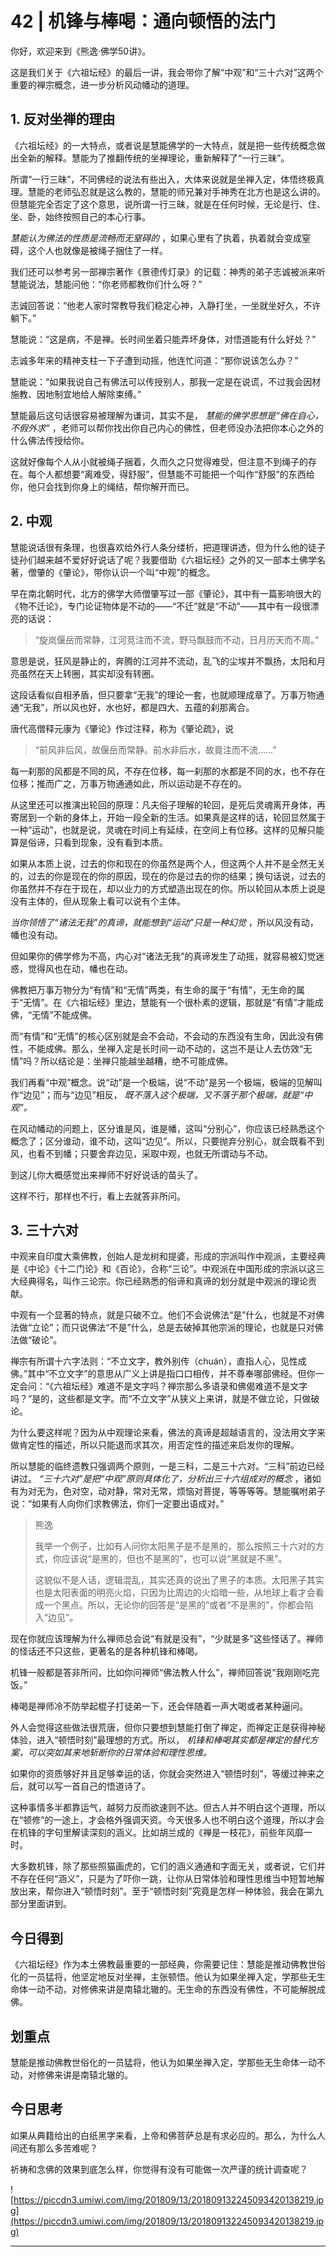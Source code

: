 # 42 | 机锋与棒喝：通向顿悟的法门

你好，欢迎来到《熊逸·佛学50讲》。

这是我们关于《六祖坛经》的最后一讲，我会带你了解“中观”和“三十六对”这两个重要的禅宗概念，进一步分析风动幡动的道理。

## 1. 反对坐禅的理由

《六祖坛经》的一大特点，或者说是慧能佛学的一大特点，就是把一些传统概念做出全新的解释。慧能为了推翻传统的坐禅理论，重新解释了“一行三昧”。

所谓“一行三昧”，不同佛经的说法有些出入，大体来说就是坐禅入定，体悟终极真理。慧能的老师弘忍就是这么教的，慧能的师兄兼对手神秀在北方也是这么讲的。但慧能完全否定了这个意思，说所谓一行三昧，就是在任何时候，无论是行、住、坐、卧，始终按照自己的本心行事。

 *慧能认为佛法的性质是流畅而无窒碍的* ，如果心里有了执着，执着就会变成窒碍，这个人也就像是被绳子捆住了一样。

我们还可以参考另一部禅宗著作《景德传灯录》的记载：神秀的弟子志诚被派来听慧能说法，慧能问他：“你老师都教你们什么呀？”

志诚回答说：“他老人家时常教导我们稳定心神，入静打坐，一坐就坐好久，不许躺下。”

慧能说：“这是病，不是禅。长时间坐着只能弄坏身体，对悟道能有什么好处？”

志诚多年来的精神支柱一下子遭到动摇，他连忙问道：“那你说该怎么办？”

慧能说：“如果我说自己有佛法可以传授别人，那我一定是在说谎，不过我会因材施教、因地制宜地给人解除束缚。”

慧能最后这句话很容易被理解为谦词，其实不是， *慧能的佛学思想是“佛在自心，不假外求”* ，老师可以帮你找出你自己内心的佛性，但老师没办法把你本心之外的什么佛法传授给你。

这就好像每个人从小就被绳子捆着，久而久之只觉得难受，但注意不到绳子的存在。每个人都想要“离难受，得舒服”，但慧能不可能把一个叫作“舒服”的东西给你，他只会找到你身上的绳结，帮你解开而已。

## 2. 中观

慧能说话很有条理，也很喜欢给外行人条分缕析，把道理讲透，但为什么他的徒子徒孙们越来越不爱好好说话了呢？我要借助《六祖坛经》之外的又一部本土佛学名著，僧肇的《肇论》，带你认识一个叫“中观”的概念。

早在南北朝时代，北方的佛学大师僧肇写过一部《肇论》，其中有一篇影响很大的《物不迁论》，专门论证物体是不动的——“不迁”就是“不动”——其中有一段很漂亮的话说：

> “旋岚偃岳而常静，江河竞注而不流，野马飘鼓而不动，日月历天而不周。”

意思是说，狂风是静止的，奔腾的江河并不流动，乱飞的尘埃并不飘扬，太阳和月亮虽然在天上转圈，其实却没有转圈。

这段话看似自相矛盾，但只要拿“无我”的理论一套，也就顺理成章了。万事万物通通“无我”，所以风也好，水也好，都是四大、五蕴的刹那离合。

唐代高僧释元康为《肇论》作过注释，称为《肇论疏》，说

> “前风非后风，故偃岳而常静。前水非后水，故竟注而不流……”

每一刹那的风都是不同的风，不存在位移，每一刹那的水都是不同的水，也不存在位移；推而广之，万事万物通通如此，所以运动是不存在的。

从这里还可以推演出轮回的原理：凡夫俗子理解的轮回，是死后灵魂离开身体，再寄居到一个新的身体上，开始一段全新的生活。如果真是这样的话，轮回显然属于一种“运动”，也就是说，灵魂在时间上有延续，在空间上有位移。这样的见解只能算是俗谛，只看到现象，没有看到本质。

如果从本质上说，过去的你和现在的你虽然是两个人，但这两个人并不是全然无关的，过去的你是现在的你的原因，现在的你是过去的你的结果；换句话说，过去的你虽然并不存在于现在，却以业力的方式塑造出现在的你。所以轮回从本质上说是没有主体的，但从现象上看可以说有个主体。

 *当你领悟了“诸法无我”的真谛，就能想到“运动”只是一种幻觉* ，所以风没有动，幡也没有动。

但如果你的佛学修为不高，内心对“诸法无我”的真谛发生了动摇，就容易被幻觉迷惑，觉得风也在动，幡也在动。

佛教把万事万物分为“有情”和“无情”两类，有生命的属于“有情”，无生命的属于“无情”。在《六祖坛经》里边，慧能有一个很朴素的逻辑，那就是“有情”才能成佛，“无情”不能成佛。

而“有情”和“无情”的核心区别就是会不会动，不会动的东西没有生命，因此没有佛性，不能成佛。那么，坐禅入定是长时间一动不动的，这岂不是让人去仿效“无情”吗？所以结论是：坐禅只能越坐越糟，绝不可能成佛。

我们再看“中观”概念。说“动”是一个极端，说“不动”是另一个极端，极端的见解叫作“边见”；而与“边见”相反， *既不落入这个极端，又不落于那个极端，就是“中观”。*

在风动幡动的问题上，区分谁是风，谁是幡，这叫“分别心”，你应该已经熟悉这个概念了；区分谁动，谁不动，这叫“边见”。所以，只要抛弃分别心，就会既看不到风，也看不到幡；只要舍弃边见，采取中观，也就无所谓动与不动。

到这儿你大概感觉出来禅师不好好说话的苗头了。

这样不行，那样也不行，看上去就答非所问。

## 3. 三十六对

中观来自印度大乘佛教，创始人是龙树和提婆，形成的宗派叫作中观派，主要经典是《中论》《十二门论》和《百论》，合称“三论”。中观派在中国形成的宗派以这三大经典得名，叫作三论宗。你已经熟悉的俗谛和真谛的划分就是中观派的理论贡献。

中观有一个显著的特点，就是只破不立。他们不会说佛法“是”什么，也就是不对佛法做“立论”；而只说佛法“不是”什么，总是去破掉其他宗派的理论，也就是只对佛法做“破论”。

禅宗有所谓十六字法则：“不立文字，教外别传（chuán），直指人心，见性成佛。”其中“不立文字”的意思从广义上讲是指口口相传，并不尊奉哪部佛经。但你一定会问：“《六祖坛经》难道不是文字吗？禅宗那么多语录和佛偈难道不是文字吗？”是的，这些都是文字。而“不立文字”从狭义上来讲，就是不做立论，只做破论。

为什么要这样呢？因为从中观理论来看，佛法的真谛是超越语言的，没法用文字来做肯定性的描述，所以只能退而求其次，用否定性的描述来启发你的理解。

所以慧能的临终遗教只强调两个原则，一是三科，二是三十六对。“三科”前边已经讲过。 *“三十六对”是把“中观”原则具体化了，分析出三十六组成对的概念* ，诸如有为对无为，色对空，动对静，常对无常，烦恼对菩提，等等等等。慧能嘱咐弟子说：“如果有人向你们求教佛法，你们一定要出语成对。”

> 熊逸
> 
> 我举一个例子，比如有人问你太阳黑子是不是黑的，那么按照三十六对的方式，你应该说“是黑的，但也不是黑的”，也可以说“黑就是不黑”。
> 
> 这貌似不是人话，逻辑混乱，其实还真的说出了黑子的本质。太阳黑子其实也是太阳表面的明亮火焰，只因为比周边的火焰暗一些，从地球上看才会看成一个黑点。所以，无论你的回答是“是黑的”或者“不是黑的”，你都会陷入“边见”。

现在你就应该理解为什么禅师总会说“有就是没有”，“少就是多”这些怪话了。禅师的怪话还不只这些，更著名的是各种机锋和棒喝。

机锋一般都是答非所问，比如你问禅师“佛法教人什么”，禅师回答说“我刚刚吃完饭。”

棒喝是禅师冷不防举起棍子打徒弟一下，还会伴随着一声大喝或者某种逼问。

外人会觉得这些做法很荒唐，但你只要想到慧能打倒了禅定，而禅定正是获得神秘体验，进入“顿悟时刻”最理想的方式。所以， *机锋和棒喝其实都是禅定的替代方案，可以突如其来地斩断你的日常体验和理性思维。*

如果你的资质够好并且足够幸运的话，你就会突然进入“顿悟时刻”，等缓过神来之后，就可以写一首自己的悟道诗了。

这种事情多半都靠运气，越努力反而欲速则不达。但古人并不明白这个道理，所以在“顿修”的一途上，才会格外强调天资。今天很多人也不明白这个道理，所以才会在机锋的字句里解读深刻的涵义。比如胡兰成的《禅是一枝花》，前些年风靡一时。

大多数机锋，除了那些照猫画虎的，它们的涵义通通和字面无关，或者说，它们并不存在任何“涵义”，只是为了吓你一跳，让你从日常体验和理性思维当中短暂地解放出来，帮你进入“顿悟时刻”。至于“顿悟时刻”究竟是怎样一种体验，我会在第九部分里面讲到。

## 今日得到

《六祖坛经》作为本土佛教最重要的一部经典，你需要记住：慧能是推动佛教世俗化的一员猛将，他坚定地反对坐禅，主张顿悟。他认为如果坐禅入定，学那些无生命体一动不动，对修佛来讲是南辕北辙的。无生命的东西没有佛性，不可能解脱成佛。

## 划重点

慧能是推动佛教世俗化的一员猛将，他认为如果坐禅入定，学那些无生命体一动不动，对修佛来讲是南辕北辙的。

## 今日思考

如果从典籍给出的白纸黑字来看，上帝和佛菩萨总是有求必应的。那么，为什么人间还有那么多苦难呢？

祈祷和念佛的效果到底怎么样，你觉得有没有可能做一次严谨的统计调查呢？

![https://piccdn3.umiwi.com/img/201809/13/201809132245093420138219.jpg](https://piccdn3.umiwi.com/img/201809/13/201809132245093420138219.jpg)

---

